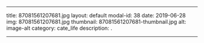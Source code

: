 
---
title: 87081561207681.jpg
layout: default
modal-id: 38
date: 2019-06-28
img: 87081561207681.jpg
thumbnail: 87081561207681-thumbnail.jpg
alt: image-alt
category: cate_life
description: .

---
